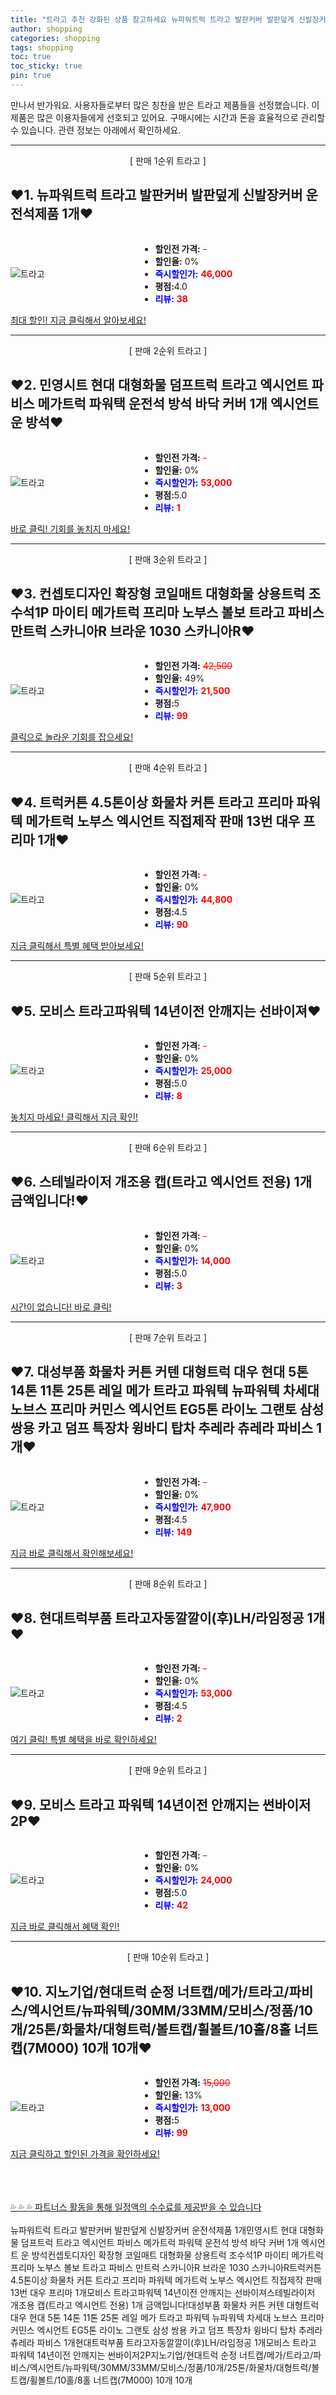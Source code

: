 ```yaml
---
title: "트라고 추천 강화된 상품 참고하세요 뉴파워트럭 트라고 발판커버 발판덮게 신발장커버"
author: shopping
categories: shopping
tags: shopping
toc: true
toc_sticky: true
pin: true
---
```

만나서 반가워요. 사용자들로부터 많은 칭찬을 받은 트라고 제품들을 선정했습니다. 이 제품은 많은 이용자들에게 선호되고 있어요. 구매시에는 시간과 돈을 효율적으로 관리할 수 있습니다. 관련 정보는 아래에서 확인하세요.

---
<p class="toplist" style="margin: 0 auto; display: block; width: fit-content;">[ 판매 1순위 트라고 ]</p>

<h2><strong>❤️1. 뉴파워트럭 트라고 발판커버 발판덮게 신발장커버 운전석제품 1개❤️</strong></h2>

<div style="display: flex; align-items: center;">
    <div style="flex: 0.4;">
        <img src="https://thumbnail9.coupangcdn.com/thumbnails/remote/230x230ex/image/vendor_inventory/c1d6/0dba443526f819f18725fd93942c300ffed4f5eb59e1a972da04e46493da.jpeg" alt="트라고" style="max-width: 100%;">
    </div>
    <div style="flex: 0.6; margin-left: 10px;">
        <ul>
            <li><strong>할인전 가격:</strong> <del style="color: red;">-</del></li>
            <li><strong>할인율:</strong> 0%</li>
            <li><span style='color:blue'><strong>즉시할인가:</strong></span> <span style='color:red'><strong>46,000</strong></span></li>
            <li><strong>평점:</strong>4.0</li>
            <li><span style='color:blue'><strong>리뷰:</strong></span> <span style='color:red'><strong>38</strong></span></li>
        </ul>
    </div>
</div>
<div class="center">
    <a href="https://selin100587001.github.io?lptag=AF9450613&subid=githubio&pageKey=6579725864&traceid=V0-153&itemId=14801563070&vendorItemId=82041325219" class="myButton">
        최대 할인! 지금 클릭해서 알아보세요!
    </a>
</div>


---
<p class="toplist" style="margin: 0 auto; display: block; width: fit-content;">[ 판매 2순위 트라고 ]</p>

<h2><strong>❤️2. 민영시트 현대 대형화물 덤프트럭 트라고 엑시언트 파비스 메가트럭 파워택 운전석 방석 바닥 커버 1개 엑시언트 운 방석❤️</strong></h2>

<div style="display: flex; align-items: center;">
    <div style="flex: 0.4;">
        <img src="https://thumbnail6.coupangcdn.com/thumbnails/remote/230x230ex/image/vendor_inventory/e10f/a914106f7385bbe1adee8545817f48caf4fb613262f42fbc7e9d527901c8.jpg" alt="트라고" style="max-width: 100%;">
    </div>
    <div style="flex: 0.6; margin-left: 10px;">
        <ul>
            <li><strong>할인전 가격:</strong> <del style="color: red;">-</del></li>
            <li><strong>할인율:</strong> 0%</li>
            <li><span style='color:blue'><strong>즉시할인가:</strong></span> <span style='color:red'><strong>53,000</strong></span></li>
            <li><strong>평점:</strong>5.0</li>
            <li><span style='color:blue'><strong>리뷰:</strong></span> <span style='color:red'><strong>1</strong></span></li>
        </ul>
    </div>
</div>
<div class="center">
    <a href="https://selin100587001.github.io?lptag=AF9450613&subid=githubio&pageKey=7895496299&traceid=V0-153&itemId=23365415029&vendorItemId=90395765373" class="myButton">
        바로 클릭! 기회를 놓치지 마세요!
    </a>
</div>


---
<p class="toplist" style="margin: 0 auto; display: block; width: fit-content;">[ 판매 3순위 트라고 ]</p>

<h2><strong>❤️3. 컨셉토디자인 확장형 코일매트 대형화물 상용트럭 조수석1P 마이티 메가트럭 프리마 노부스 볼보 트라고 파비스 만트럭 스카니아R 브라운 1030 스카니아R❤️</strong></h2>

<div style="display: flex; align-items: center;">
    <div style="flex: 0.4;">
        <img src="https://thumbnail7.coupangcdn.com/thumbnails/remote/230x230ex/image/vendor_inventory/959a/26b0aab5474b00017970a77c2d99a23b873ad2782c09bac9c2d2ea84f946.jpg" alt="트라고" style="max-width: 100%;">
    </div>
    <div style="flex: 0.6; margin-left: 10px;">
        <ul>
            <li><strong>할인전 가격:</strong> <del style="color: red;">42,500</del></li>
            <li><strong>할인율:</strong> 49%</li>
            <li><span style='color:blue'><strong>즉시할인가:</strong></span> <span style='color:red'><strong>21,500</strong></span></li>
            <li><strong>평점:</strong>5</li>
            <li><span style='color:blue'><strong>리뷰:</strong></span> <span style='color:red'><strong>99</strong></span></li>
        </ul>
    </div>
</div>
<div class="center">
    <a href="https://selin100587001.github.io?lptag=AF9450613&subid=githubio&pageKey=8195127729&traceid=V0-153&itemId=23467506239&vendorItemId=90494075058" class="myButton">
        클릭으로 놀라운 기회를 잡으세요!
    </a>
</div>


---
<p class="toplist" style="margin: 0 auto; display: block; width: fit-content;">[ 판매 4순위 트라고 ]</p>

<h2><strong>❤️4. 트럭커튼 4.5톤이상 화물차 커튼 트라고 프리마 파워텍 메가트럭 노부스 엑시언트 직접제작 판매 13번 대우 프리마 1개❤️</strong></h2>

<div style="display: flex; align-items: center;">
    <div style="flex: 0.4;">
        <img src="https://thumbnail6.coupangcdn.com/thumbnails/remote/230x230ex/image/vendor_inventory/a482/a33467a1ec9f0d39be843b9f801428b86681365690a5bd97059b35224236.jpg" alt="트라고" style="max-width: 100%;">
    </div>
    <div style="flex: 0.6; margin-left: 10px;">
        <ul>
            <li><strong>할인전 가격:</strong> <del style="color: red;">-</del></li>
            <li><strong>할인율:</strong> 0%</li>
            <li><span style='color:blue'><strong>즉시할인가:</strong></span> <span style='color:red'><strong>44,800</strong></span></li>
            <li><strong>평점:</strong>4.5</li>
            <li><span style='color:blue'><strong>리뷰:</strong></span> <span style='color:red'><strong>90</strong></span></li>
        </ul>
    </div>
</div>
<div class="center">
    <a href="https://selin100587001.github.io?lptag=AF9450613&subid=githubio&pageKey=5288023251&traceid=V0-153&itemId=7593835596&vendorItemId=74884344287" class="myButton">
        지금 클릭해서 특별 혜택 받아보세요!
    </a>
</div>


---
<p class="toplist" style="margin: 0 auto; display: block; width: fit-content;">[ 판매 5순위 트라고 ]</p>

<h2><strong>❤️5. 모비스 트라고파워텍 14년이전 안깨지는 선바이져❤️</strong></h2>

<div style="display: flex; align-items: center;">
    <div style="flex: 0.4;">
        <img src="https://thumbnail6.coupangcdn.com/thumbnails/remote/230x230ex/image/vendor_inventory/bc72/520e03b91f1bc7d553c47b043930c5a981a9743ca7d93be1342ba3a5ee21.jpg" alt="트라고" style="max-width: 100%;">
    </div>
    <div style="flex: 0.6; margin-left: 10px;">
        <ul>
            <li><strong>할인전 가격:</strong> <del style="color: red;">-</del></li>
            <li><strong>할인율:</strong> 0%</li>
            <li><span style='color:blue'><strong>즉시할인가:</strong></span> <span style='color:red'><strong>25,000</strong></span></li>
            <li><strong>평점:</strong>5.0</li>
            <li><span style='color:blue'><strong>리뷰:</strong></span> <span style='color:red'><strong>8</strong></span></li>
        </ul>
    </div>
</div>
<div class="center">
    <a href="https://selin100587001.github.io?lptag=AF9450613&subid=githubio&pageKey=7705147803&traceid=V0-153&itemId=20639927116&vendorItemId=88950331283" class="myButton">
        놓치지 마세요! 클릭해서 지금 확인!
    </a>
</div>


---
<p class="toplist" style="margin: 0 auto; display: block; width: fit-content;">[ 판매 6순위 트라고 ]</p>

<h2><strong>❤️6. 스테빌라이저 개조용 캡(트라고 엑시언트 전용) 1개 금액입니다!❤️</strong></h2>

<div style="display: flex; align-items: center;">
    <div style="flex: 0.4;">
        <img src="https://thumbnail7.coupangcdn.com/thumbnails/remote/230x230ex/image/vendor_inventory/da24/b8b2500424d24b5379ec5a103284f8a11dfe090e4bee3960172bc9ed81f7.JPG" alt="트라고" style="max-width: 100%;">
    </div>
    <div style="flex: 0.6; margin-left: 10px;">
        <ul>
            <li><strong>할인전 가격:</strong> <del style="color: red;">-</del></li>
            <li><strong>할인율:</strong> 0%</li>
            <li><span style='color:blue'><strong>즉시할인가:</strong></span> <span style='color:red'><strong>14,000</strong></span></li>
            <li><strong>평점:</strong>5.0</li>
            <li><span style='color:blue'><strong>리뷰:</strong></span> <span style='color:red'><strong>3</strong></span></li>
        </ul>
    </div>
</div>
<div class="center">
    <a href="https://selin100587001.github.io?lptag=AF9450613&subid=githubio&pageKey=7395644642&traceid=V0-153&itemId=19130429207&vendorItemId=86250074323" class="myButton">
        시간이 없습니다! 바로 클릭!
    </a>
</div>


---
<p class="toplist" style="margin: 0 auto; display: block; width: fit-content;">[ 판매 7순위 트라고 ]</p>

<h2><strong>❤️7. 대성부품 화물차 커튼 커텐 대형트럭 대우 현대 5톤 14톤 11톤 25톤 레일 메가 트라고 파워텍 뉴파워텍 차세대 노브스 프리마 커민스 엑시언트 EG5톤 라이노 그랜토 삼성 쌍용 카고 덤프 특장차 윙바디 탑차 추레라 츄레라 파비스 1개❤️</strong></h2>

<div style="display: flex; align-items: center;">
    <div style="flex: 0.4;">
        <img src="https://thumbnail7.coupangcdn.com/thumbnails/remote/230x230ex/image/vendor_inventory/348a/9fc2c27cc649b23ace6184e6104755a7c8a0d47e36838153d069316179ae.jpg" alt="트라고" style="max-width: 100%;">
    </div>
    <div style="flex: 0.6; margin-left: 10px;">
        <ul>
            <li><strong>할인전 가격:</strong> <del style="color: red;">-</del></li>
            <li><strong>할인율:</strong> 0%</li>
            <li><span style='color:blue'><strong>즉시할인가:</strong></span> <span style='color:red'><strong>47,900</strong></span></li>
            <li><strong>평점:</strong>4.5</li>
            <li><span style='color:blue'><strong>리뷰:</strong></span> <span style='color:red'><strong>149</strong></span></li>
        </ul>
    </div>
</div>
<div class="center">
    <a href="https://selin100587001.github.io?lptag=AF9450613&subid=githubio&pageKey=1508177729&traceid=V0-153&itemId=2588988500&vendorItemId=77880938260" class="myButton">
        지금 바로 클릭해서 확인해보세요!
    </a>
</div>


---
<p class="toplist" style="margin: 0 auto; display: block; width: fit-content;">[ 판매 8순위 트라고 ]</p>

<h2><strong>❤️8. 현대트럭부품 트라고자동깔깔이(후)LH/라임정공 1개❤️</strong></h2>

<div style="display: flex; align-items: center;">
    <div style="flex: 0.4;">
        <img src="https://thumbnail7.coupangcdn.com/thumbnails/remote/230x230ex/image/vendor_inventory/ce16/7eaa7740d28b210e2f5d158101d5a066dbda9c19814e3db0b605d2b92d19.jpg" alt="트라고" style="max-width: 100%;">
    </div>
    <div style="flex: 0.6; margin-left: 10px;">
        <ul>
            <li><strong>할인전 가격:</strong> <del style="color: red;">-</del></li>
            <li><strong>할인율:</strong> 0%</li>
            <li><span style='color:blue'><strong>즉시할인가:</strong></span> <span style='color:red'><strong>53,000</strong></span></li>
            <li><strong>평점:</strong>4.5</li>
            <li><span style='color:blue'><strong>리뷰:</strong></span> <span style='color:red'><strong>2</strong></span></li>
        </ul>
    </div>
</div>
<div class="center">
    <a href="https://selin100587001.github.io?lptag=AF9450613&subid=githubio&pageKey=5547874190&traceid=V0-153&itemId=8757350301&vendorItemId=75255403553" class="myButton">
        여기 클릭! 특별 혜택을 바로 확인하세요!
    </a>
</div>


---
<p class="toplist" style="margin: 0 auto; display: block; width: fit-content;">[ 판매 9순위 트라고 ]</p>

<h2><strong>❤️9. 모비스 트라고 파워텍 14년이전 안깨지는 썬바이저2P❤️</strong></h2>

<div style="display: flex; align-items: center;">
    <div style="flex: 0.4;">
        <img src="https://thumbnail10.coupangcdn.com/thumbnails/remote/230x230ex/image/vendor_inventory/06b2/913a4b0e938e45ccb227e843868acaa1c71c78a8b8ff3a5496defe730807.jpg" alt="트라고" style="max-width: 100%;">
    </div>
    <div style="flex: 0.6; margin-left: 10px;">
        <ul>
            <li><strong>할인전 가격:</strong> <del style="color: red;">-</del></li>
            <li><strong>할인율:</strong> 0%</li>
            <li><span style='color:blue'><strong>즉시할인가:</strong></span> <span style='color:red'><strong>24,000</strong></span></li>
            <li><strong>평점:</strong>5.0</li>
            <li><span style='color:blue'><strong>리뷰:</strong></span> <span style='color:red'><strong>42</strong></span></li>
        </ul>
    </div>
</div>
<div class="center">
    <a href="https://selin100587001.github.io?lptag=AF9450613&subid=githubio&pageKey=1739516770&traceid=V0-153&itemId=2961545723&vendorItemId=70950022753" class="myButton">
        지금 바로 클릭해서 혜택 확인!
    </a>
</div>


---
<p class="toplist" style="margin: 0 auto; display: block; width: fit-content;">[ 판매 10순위 트라고 ]</p>

<h2><strong>❤️10. 지노기업/현대트럭 순정 너트캡/메가/트라고/파비스/엑시언트/뉴파워텍/30MM/33MM/모비스/정품/10개/25톤/화물차/대형트럭/볼트캡/휠볼트/10홀/8홀 너트캡(7M000) 10개 10개❤️</strong></h2>

<div style="display: flex; align-items: center;">
    <div style="flex: 0.4;">
        <img src="https://thumbnail7.coupangcdn.com/thumbnails/remote/230x230ex/image/vendor_inventory/7637/457153b42b6f148fb905d7cb6d0cdfe6bd03d86fac8a608681658d5c19d0.jpg" alt="트라고" style="max-width: 100%;">
    </div>
    <div style="flex: 0.6; margin-left: 10px;">
        <ul>
            <li><strong>할인전 가격:</strong> <del style="color: red;">15,000</del></li>
            <li><strong>할인율:</strong> 13%</li>
            <li><span style='color:blue'><strong>즉시할인가:</strong></span> <span style='color:red'><strong>13,000</strong></span></li>
            <li><strong>평점:</strong>5</li>
            <li><span style='color:blue'><strong>리뷰:</strong></span> <span style='color:red'><strong>99</strong></span></li>
        </ul>
    </div>
</div>
<div class="center">
    <a href="https://selin100587001.github.io?lptag=AF9450613&subid=githubio&pageKey=8186050469&traceid=V0-153&itemId=23410816523&vendorItemId=90437907288" class="myButton">
        지금 클릭하고 할인된 가격을 확인하세요!
    </a>
</div>

<br><br><br>[💦 💦 💦 파트너스 활동을 통해 일정액의 수수료를 제공받을 수 있습니다](https://link.coupang.com/a/bcpT2c)<br><br>뉴파워트럭 트라고 발판커버 발판덮게 신발장커버 운전석제품 1개민영시트 현대 대형화물 덤프트럭 트라고 엑시언트 파비스 메가트럭 파워택 운전석 방석 바닥 커버 1개 엑시언트 운 방석컨셉토디자인 확장형 코일매트 대형화물 상용트럭 조수석1P 마이티 메가트럭 프리마 노부스 볼보 트라고 파비스 만트럭 스카니아R 브라운 1030 스카니아R트럭커튼 4.5톤이상 화물차 커튼 트라고 프리마 파워텍 메가트럭 노부스 엑시언트 직접제작 판매 13번 대우 프리마 1개모비스 트라고파워텍 14년이전 안깨지는 선바이져스테빌라이저 개조용 캡(트라고 엑시언트 전용) 1개 금액입니다!대성부품 화물차 커튼 커텐 대형트럭 대우 현대 5톤 14톤 11톤 25톤 레일 메가 트라고 파워텍 뉴파워텍 차세대 노브스 프리마 커민스 엑시언트 EG5톤 라이노 그랜토 삼성 쌍용 카고 덤프 특장차 윙바디 탑차 추레라 츄레라 파비스 1개현대트럭부품 트라고자동깔깔이(후)LH/라임정공 1개모비스 트라고 파워텍 14년이전 안깨지는 썬바이저2P지노기업/현대트럭 순정 너트캡/메가/트라고/파비스/엑시언트/뉴파워텍/30MM/33MM/모비스/정품/10개/25톤/화물차/대형트럭/볼트캡/휠볼트/10홀/8홀 너트캡(7M000) 10개 10개